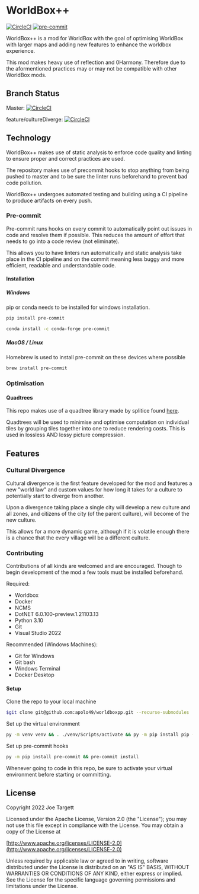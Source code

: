 # WorldBox++

[![CircleCI](https://dl.circleci.com/status-badge/img/gh/apolo49/worldboxpp/tree/master.svg?style=svg)](https://dl.circleci.com/status-badge/redirect/gh/apolo49/worldboxpp/tree/master)
[![pre-commit](https://img.shields.io/badge/pre--commit-enabled-brightgreen?logo=pre-commit&logoColor=white)](https://github.com/pre-commit/pre-commit)

WorldBox++ is a mod for WorldBox with the goal of optimising WorldBox
with larger maps and adding new features to enhance the worldbox experience.

This mod makes heavy use of reflection and 0Harmony. Therefore due to the aformentioned
practices may or may not be compatible with other WorldBox mods.

## Branch Status

Master:
[![CircleCI](https://dl.circleci.com/status-badge/img/gh/apolo49/worldboxpp/tree/master.svg?style=svg)](https://dl.circleci.com/status-badge/redirect/gh/apolo49/worldboxpp/tree/master)

feature/cultureDiverge:
[![CircleCI](https://dl.circleci.com/status-badge/img/gh/apolo49/worldboxpp/tree/feature%2FcultureDiverge.svg?style=svg)](https://dl.circleci.com/status-badge/redirect/gh/apolo49/worldboxpp/tree/feature%2FcultureDiverge)

## Technology

WorldBox++ makes use of static analysis to enforce code quality and linting to
ensure proper and correct practices are used.

The repository makes use of precommit hooks to stop anything from being pushed
to master and to be sure the linter runs beforehand to prevent bad code pollution.

WorldBox++ undergoes automated testing and building using a CI pipeline to
produce artifacts on every push.

### Pre-commit

Pre-commit runs hooks on every commit to automatically point out issues in code
and resolve them if possible. This reduces the amount of effort that needs to
go into a code review (not eliminate).

This allows you to have linters run automatically and static analysis take
place in the CI pipeline and on the commit meaning less buggy and more
efficient, readable and understandable code.

#### Installation

##### Windows

pip or conda needs to be installed for windows installation.

```bash
pip install pre-commit
```

```bash
conda install -c conda-forge pre-commit
```

##### MacOS / Linux

Homebrew is used to install pre-commit on these devices where possible

```bash
brew install pre-commit
```

### Optimisation

#### Quadtrees

This repo makes use of a quadtree library made by splitice found
[here](https://github.com/splitice/QuadTrees).

Quadtrees will be used to minimise and optimise computation on individual tiles
by grouping tiles together into one to reduce rendering costs. This is used in
lossless AND lossy picture compression.

## Features

### Cultural Divergence

Cultural divergence is the first feature developed for the mod and features a
new "world law" and custom values for how long it takes for a culture to
potentially start to diverge from another.

Upon a divergence taking place a single city will develop a new culture and all
zones, and citizens of the city (of the parent culture), will become of the new
culture.

This allows for a more dynamic game, although if it is volatile enough there is
a chance that the every village will be a different culture.

### Contributing

Contributions of all kinds are welcomed and are encouraged. Though to begin
development of the mod a few tools must be installed beforehand.

Required:

- Worldbox
- Docker
- NCMS
- DotNET 6.0.100-preview.1.21103.13
- Python 3.10
- Git
- Visual Studio 2022

Recommended (Windows Machines):

- Git for Windows
- Git bash
- Windows Terminal
- Docker Desktop

#### Setup

Clone the repo to your local machine

```bash
$git clone git@github.com:apolo49/worldboxpp.git --recurse-submodules
```

Set up the virtual environment

```bash
py -m venv venv && . ./venv/Scripts/activate && py -m pip install pip --upgrade
```

Set up pre-commit hooks

```bash
py -m pip install pre-commit && pre-commit install
```

Whenever going to code in this repo, be sure to activate your virtual
environment before starting or committing.

## License

Copyright 2022 Joe Targett

Licensed under the Apache License, Version 2.0 (the "License");
you may not use this file except in compliance with the License.
You may obtain a copy of the License at

[http://www.apache.org/licenses/LICENSE-2.0](http://www.apache.org/licenses/LICENSE-2.0)

Unless required by applicable law or agreed to in writing, software
distributed under the License is distributed on an "AS IS" BASIS,
WITHOUT WARRANTIES OR CONDITIONS OF ANY KIND, either express or implied.
See the License for the specific language governing permissions and
limitations under the License.
